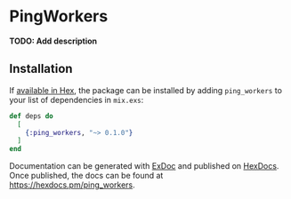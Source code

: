 # PingWorkers

**TODO: Add description**

## Installation

If [available in Hex](https://hex.pm/docs/publish), the package can be installed
by adding `ping_workers` to your list of dependencies in `mix.exs`:

```elixir
def deps do
  [
    {:ping_workers, "~> 0.1.0"}
  ]
end
```

Documentation can be generated with [ExDoc](https://github.com/elixir-lang/ex_doc)
and published on [HexDocs](https://hexdocs.pm). Once published, the docs can
be found at <https://hexdocs.pm/ping_workers>.

